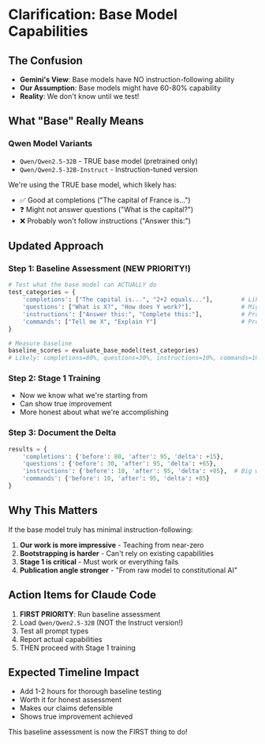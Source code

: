 # Clarification: Base Model Capabilities

## The Confusion
- **Gemini's View**: Base models have NO instruction-following ability
- **Our Assumption**: Base models might have 60-80% capability
- **Reality**: We don't know until we test!

## What "Base" Really Means

### Qwen Model Variants
- `Qwen/Qwen2.5-32B` - TRUE base model (pretrained only)
- `Qwen/Qwen2.5-32B-Instruct` - Instruction-tuned version

We're using the TRUE base model, which likely has:
- ✅ Good at completions ("The capital of France is...")
- ❓ Might not answer questions ("What is the capital?")
- ❌ Probably won't follow instructions ("Answer this:")

## Updated Approach

### Step 1: Baseline Assessment (NEW PRIORITY!)
```python
# Test what the base model can ACTUALLY do
test_categories = {
    'completions': ["The capital is...", "2+2 equals..."],        # Likely works
    'questions': ["What is X?", "How does Y work?"],              # Might not work
    'instructions': ["Answer this:", "Complete this:"],           # Probably fails
    'commands': ["Tell me X", "Explain Y"]                        # Probably fails
}

# Measure baseline
baseline_scores = evaluate_base_model(test_categories)
# Likely: completions=80%, questions=30%, instructions=10%, commands=10%
```

### Step 2: Stage 1 Training
- Now we know what we're starting from
- Can show true improvement
- More honest about what we're accomplishing

### Step 3: Document the Delta
```python
results = {
    'completions': {'before': 80, 'after': 95, 'delta': +15},
    'questions': {'before': 30, 'after': 95, 'delta': +65},
    'instructions': {'before': 10, 'after': 95, 'delta': +85},  # Big win!
    'commands': {'before': 10, 'after': 95, 'delta': +85}
}
```

## Why This Matters

If the base model truly has minimal instruction-following:
1. **Our work is more impressive** - Teaching from near-zero
2. **Bootstrapping is harder** - Can't rely on existing capabilities
3. **Stage 1 is critical** - Must work or everything fails
4. **Publication angle stronger** - "From raw model to constitutional AI"

## Action Items for Claude Code

1. **FIRST PRIORITY**: Run baseline assessment
2. Load `Qwen/Qwen2.5-32B` (NOT the Instruct version!)
3. Test all prompt types
4. Report actual capabilities
5. THEN proceed with Stage 1 training

## Expected Timeline Impact

- Add 1-2 hours for thorough baseline testing
- Worth it for honest assessment
- Makes our claims defensible
- Shows true improvement achieved

This baseline assessment is now the FIRST thing to do!
